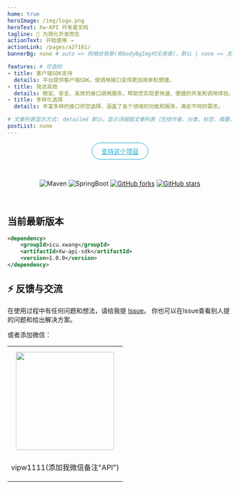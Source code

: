 ```yaml
---
home: true
heroImage: /img/logo.png
heroText: Xw-API 开发者文档
tagline: 🚀 为简化开发而生
actionText: 开始使用 →
actionLink: /pages/a2f161/
bannerBg: none # auto => 网格纹背景(有bodyBgImg时无背景)，默认 | none => 无 | '大图地址' | background: 自定义背景样式       提示：如发现文本颜色不适应你的背景时可以到palette.styl修改$bannerTextColor变量

features: # 可选的
- title: 客户端SDK支持
  details: 平台提供客户端SDK，使调用接口变得更加简单和便捷。
- title: 简洁高效
  details: 稳定、安全、高效的接口调用服务，帮助您实现更快速、便捷的开发和调用体验。
- title: 多样化选择
  details: 丰富多样的接口供您选择，涵盖了各个领域的功能和服务，满足不同的需求。

# 文章列表显示方式: detailed 默认，显示详细版文章列表（包括作者、分类、标签、摘要、分页等）| simple => 显示简约版文章列表（仅标题和日期）| none 不显示文章列表
postList: none
---
```


<p align="center">
  <a class="become-sponsor" href="/pages/1b12ed/">支持这个项目</a>
</p>

<style>
.become-sponsor {
  padding: 8px 20px;
  display: inline-block;
  color: #11a8cd;
  border-radius: 30px;
  box-sizing: border-box;
  border: 1px solid #11a8cd;
}
</style>

<br/>
<p align="center">
    <img alt="Maven" src="https://raster.shields.io/badge/Maven-3.8.1-red.svg"/>
    <img alt="SpringBoot" src="https://raster.shields.io/badge/SpringBoot-2.7+-green.svg"/>
    </a>
  <a href="https://github.com/Iyhsy/Xw-api-sdk" target="_blank"><img src='https://img.shields.io/github/forks/Iyhsy/Xw-api-sdk' alt='GitHub forks' class="no-zoom"></a>
  <a href="https://github.com/Iyhsy/Xw-api-sdk" target="_blank"><img src='https://img.shields.io/github/stars/Iyhsy/Xw-api-sdk' alt='GitHub stars' class="no-zoom"></a>
</p>
<br/>

## 当前最新版本

```xml
<dependency>
    <groupId>icu.xwang</groupId>
    <artifactId>Xw-api-sdk</artifactId>
    <version>1.0.0</version>
</dependency>
```

## ⚡ 反馈与交流

在使用过程中有任何问题和想法，请给我提 [Issue](https://github.com/Iyhsy/Xw-api-doc/issues)。
你也可以在Issue查看别人提的问题和给出解决方案。

或者添加微信：

<table>
  <tbody>
    <tr>
      <td align="center" valign="middle">
        <img src="https://images.xw998.top/xwapi-images/images/WeChat.jpg" class="no-zoom" style="width:220px;margin: 10px;">
        <p>vipw1111(添加我微信备注"API")</p>
      </td>
    </tr>
  </tbody>
</table>

<style>
  .page-wwads{
    width:100%!important;
    min-height: 0;
    margin: 0;
  }
  .page-wwads .wwads-img img{
    width:80px!important;
  }
  .page-wwads .wwads-poweredby{
    width: 40px;
    position: absolute;
    right: 25px;
    bottom: 3px;
  }
  .wwads-content .wwads-text, .page-wwads .wwads-text{
    height: 100%;
    padding-top: 5px;
    display: block;
  }
</style>
